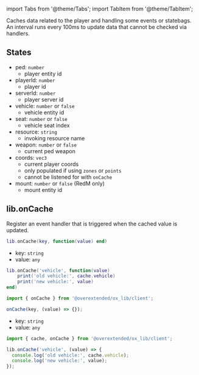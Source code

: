 import Tabs from '@theme/Tabs';
import TabItem from '@theme/TabItem';

Caches data related to the player and handling some events or statebags.  
An interval runs every 100ms to update data that cannot be checked via handlers.

## States

- ped: `number`
  - player entity id
- playerId: `number`
  - player id
- serverId: `number`
  - player server id
- vehicle: `number` or `false`
  - vehicle entity id
- seat: `number` or `false`
  - vehicle seat index
- resource: `string`
  - invoking resource name
- weapon: `number` or `false`
  - current ped weapon
- coords: `vec3`
  - current player coords
  - only populated if using `zones` or `points`
  - cannot be listened for with `onCache`
- mount: `number` or `false` (RedM only)
  - mount entity id

## lib.onCache

Register an event handler that is triggered when the cached value is updated.

<Tabs>
<TabItem value='Lua'>

```lua
lib.onCache(key, function(value) end)
```

- key: `string`
- value: `any`

```lua
lib.onCache('vehicle', function(value)
    print('old vehicle:', cache.vehicle)
    print('new vehicle:', value)
end)
```

</TabItem>
<TabItem value='JS/TS'>

```ts
import { onCache } from '@overextended/ox_lib/client';

onCache(key, (value) => {});
```

- key: `string`
- value: `any`

```ts
import { cache, onCache } from '@overextended/ox_lib/client';

lib.onCache('vehicle', (value) => {
  console.log('old vehicle:', cache.vehicle);
  console.log('new vehicle:', value);
});
```

</TabItem>
</Tabs>
